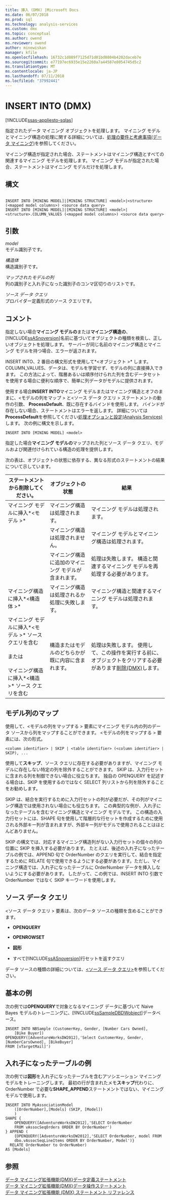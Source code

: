```yaml
---
title: 挿入 (DMX) |Microsoft Docs
ms.date: 06/07/2018
ms.prod: sql
ms.technology: analysis-services
ms.custom: dmx
ms.topic: conceptual
ms.author: owend
ms.reviewer: owend
author: minewiskan
manager: kfile
ms.openlocfilehash: 16732c1d889f7125d71d01bd0804b4202daceb7e
ms.sourcegitcommit: e77197ec6935e15e2260a7a44587e8054745d5c2
ms.translationtype: MT
ms.contentlocale: ja-JP
ms.lasthandoff: 07/11/2018
ms.locfileid: "37992441"
---
```

# <a name="insert-into-dmx"></a>INSERT INTO (DMX)
[!INCLUDE[ssas-appliesto-sqlas](../includes/ssas-appliesto-sqlas.md)]

  指定されたデータ マイニング オブジェクトを処理します。 マイニング モデルとマイニング構造の処理に関する詳細については、[処理の要件と考慮事項&#40;データ マイニング&#41;](../analysis-services/data-mining/processing-requirements-and-considerations-data-mining.md)を参照してください。  
  
 マイニング構造が指定された場合、ステートメントはマイニング構造とすべての関連するマイニング モデルを処理します。 マイニング モデルが指定された場合、ステートメントはマイニング モデルだけを処理します。  
  
## <a name="syntax"></a>構文  
  
```  
  
INSERT INTO [MINING MODEL]|[MINING STRUCTURE] <model>|<structure> (<mapped model columns>) <source data query>  
INSERT INTO [MINING MODEL]|[MINING STRUCTURE] <model>|<structure>.COLUMN_VALUES (<mapped model columns>) <source data query>  
```  
  
## <a name="arguments"></a>引数  
 *model*  
 モデル識別子です。  
  
 *構造体*  
 構造識別子です。  
  
 *マップされたモデルの列*  
 列の識別子と入れ子になった識別子のコンマ区切りのリストです。  
  
 *ソース データ クエリ*  
 プロバイダー定義形式のソース クエリです。  
  
## <a name="remarks"></a>コメント  
 指定しない場合**マイニング モデルの**または**マイニング構造の**、[!INCLUDE[ssASnoversion](../includes/ssasnoversion-md.md)]名前に基づいてオブジェクトの種類を検索し、正しいオブジェクトを処理します。 サーバーが同じ名前のマイニング構造とマイニング モデルを持つ場合、エラーが返されます。  
  
 INSERT INTO、2 番目の構文形式を使用して*\<オブジェクト >* します。COLUMN_VALUES、データは、モデルを学習せず、モデルの列に直接挿入できます。 この方法によって、階層あるいは順序付けられた列を含むデータセットを使用する場合に便利な順序で、簡単に列データがモデルに提供されます。  
  
 使用する場合**INSERT INTO**マイニング モデルまたはマイニング構造とオフのままに、\<モデルの列をマップ > と\<ソース データ クエリ > ステートメントの動作の引数、 **ProcessDefault**、既に存在するバインドを使用します。 バインドが存在しない場合、ステートメントはエラーを返します。 詳細については**ProcessDefault**を参照してください[処理オプションと設定&#40;Analysis Services&#41;](../analysis-services/multidimensional-models/processing-options-and-settings-analysis-services.md)します。 次の例に構文を示します。  
  
```  
INSERT INTO [MINING MODEL] <model>  
```  
  
 指定した場合**マイニング モデルの**マップされた列とソース データ クエリ、モデルおよび関連付けられている構造の処理を提供します。  
  
 次の表は、オブジェクトの状態に依存する、異なる形式のステートメントの結果について示しています。  
  
|ステートメントから削除してください。|オブジェクトの状態|結果|  
|---------------|----------------------|------------|  
|マイニング モデルに挿入*\<モデル >*|マイニング構造は処理されます。|マイニング モデルは処理されます。|  
||マイニング構造は処理されません。|マイニング モデルとマイニング構造は処理されます。|  
||マイニング構造に追加のマイニング モデルが含まれます。|処理は失敗します。 構造と関連するマイニング モデルを再処理する必要があります。|  
|マイニング構造に挿入*\<構造体 >*|マイニング構造は処理されるか処理に失敗します。|マイニング構造と関連するマイニング モデルは処理されます。|  
|マイニング モデルに挿入*\<モデル >* ソース クエリを含む<br /><br /> または<br /><br /> マイニング構造に挿入*\<構造 >* ソース クエリを含む|構造またはモデルのどちらかが既に内容に含まれます。|処理は失敗します。 使用して、この操作を実行する前に、オブジェクトをクリアする必要があります[削除&#40;DMX&#41;](../dmx/delete-dmx.md)します。|  
  
## <a name="mapped-model-columns"></a>モデル列のマップ  
 使用して、\<モデルの列をマップする > 要素にマイニング モデル内の列のデータ ソースから列をマップすることができます。 \<モデルの列をマップする > 要素には、次の形式。  
  
```  
<column identifier> | SKIP | <table identifier> (<column identifier> | SKIP), ...  
```  
  
 使用して**スキップ**、ソース クエリに存在する必要がありますが、マイニング モデルに存在しない特定の列を除外することができます。 SKIP は、入力行セットに含まれる列を制御できない場合に役立ちます。 独自の OPENQUERY を記述する場合は、SKIP を使用するのではなく SELECT 列リストから列を除外することをお勧めします。  
  
 SKIP は、結合を実行するために入力行セットの列が必要だが、その列がマイニング構造では使用されない場合にも役立ちます。 この典型的な例が、入れ子になったテーブルを含むマイニング構造とマイニング モデルです。 この構造の入力行セットには、SHAPE 句を使用して階層的な行セットを作成するために使用される外部キー列が含まれますが、外部キー列がモデルで使用されることはほとんどありません。  
  
 SKIP の構文では、対応するマイニング構造列がない入力行セットの個々の列の位置に SKIP を挿入する必要があります。 たとえば、後述の入れ子になったテーブルの例では、APPEND 句で OrderNumber のクエリを実行して、結合を指定するために RELATE 句で使用できるようにする必要があります。ただし、マイニング構造では、入れ子になったテーブルに OrderNumber データを挿入しないようにする必要があります。 したがって、この例では、INSERT INTO 引数で OrderNumber ではなく SKIP キーワードを使用します。  
  
## <a name="source-data-query"></a>ソース データ クエリ  
 \<ソース データ クエリ > 要素は、次のデータ ソースの種類を含めることができます。  
  
-   **OPENQUERY**  
  
-   **OPENROWSET**  
  
-   **図形**  
  
-   すべて[!INCLUDE[ssASnoversion](../includes/ssasnoversion-md.md)]行セットを返すクエリ  
  
 データ ソースの種類の詳細については、[&#60;ソース データ クエリ&#62;](../dmx/source-data-query.md)を参照してください。  
  
## <a name="basic-example"></a>基本の例  
 次の例では**OPENQUERY**で対象となるマイニング データに基づいて Naive Bayes モデルのトレーニングに、[!INCLUDE[ssSampleDBDWobject](../includes/sssampledbdwobject-md.md)]データベース。  
  
```  
INSERT INTO NBSample (CustomerKey, Gender, [Number Cars Owned],  
    [Bike Buyer])  
OPENQUERY([AdventureWorksDW2012],'Select CustomerKey, Gender, [NumberCarsOwned], [BikeBuyer]   
FROM [vTargetMail]')  
```  
  
## <a name="nested-table-example"></a>入れ子になったテーブルの例  
 次の例では**図形**を入れ子になったテーブルを含むアソシエーション マイニング モデルをトレーニングします。 最初の行が含まれたメモ**スキップ**代わりに、OrderNumber で必要な**SHAPE_APPEND**ステートメントではない、マイニング モデルで使用します。  
  
```  
INSERT INTO MyAssociationModel  
    ([OrderNumber],[Models] (SKIP, [Model])  
    )  
SHAPE {  
    OPENQUERY([AdventureWorksDW2012],'SELECT OrderNumber  
    FROM vAssocSeqOrders ORDER BY OrderNumber')  
} APPEND (  
    {OPENQUERY([AdventureWorksDW2012],'SELECT OrderNumber, model FROM   
    dbo.vAssocSeqLineItems ORDER BY OrderNumber, Model')}  
  RELATE OrderNumber to OrderNumber)   
AS [Models]  
```  
  
## <a name="see-also"></a>参照  
 [データ マイニング拡張機能&#40;DMX&#41;データ定義ステートメント](../dmx/dmx-statements-data-definition.md)   
 [データ マイニング拡張機能&#40;DMX&#41;データ操作ステートメント](../dmx/dmx-statements-data-manipulation.md)   
 [データ マイニング拡張機能 &#40;DMX&#41; ステートメント リファレンス](../dmx/data-mining-extensions-dmx-statements.md)  
  
  
